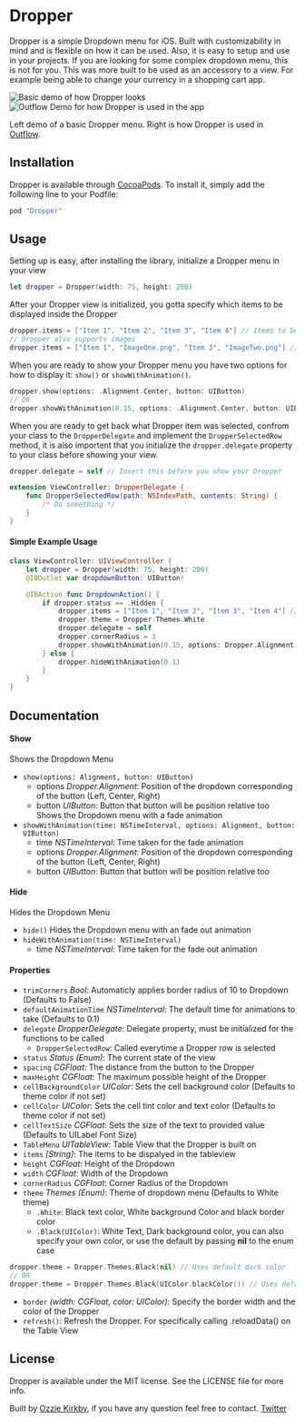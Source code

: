 # Dropper
Dropper is a simple Dropdown menu for iOS. Built with customizability in mind and is flexible on how it can be used. Also, it is easy to setup and use in your projects. If you are looking for some complex dropdown menu, this is not for you. This was more built to be used as an accessory to a view. For example being able to change your currency in a shopping cart app. 

![Basic demo of how Dropper looks](https://raw.githubusercontent.com/kirkbyo/Dropper/master/Pod/Assets/White-DropdownBasic.mov.gif)
![Outflow Demo for how Dropper is used in the app](https://raw.githubusercontent.com/kirkbyo/Dropper/master/Pod/Assets/DropperOutflowDemo.mov.gif)

Left demo of a basic Dropper menu. Right is how Dropper is used in [Outflow](http://outflowapp.com/).

## Installation

Dropper is available through [CocoaPods](http://cocoapods.org). To install
it, simply add the following line to your Podfile:

```ruby
pod "Dropper"
```

## Usage

Setting up is easy, after installing the library, initialize a Dropper menu in your view
```swift
let dropper = Dropper(width: 75, height: 200)
```
After your Dropper view is initialized, you gotta specify which items to be displayed inside the Dropper
```swift
dropper.items = ["Item 1", "Item 2", "Item 3", "Item 4"] // Items to be displayed 
// Dropper also supports images
dropper.items = ["Item 1", "ImageOne.png", "Item 3", "ImageTwo.png"] // Images can be mixed with text items 
```
When you are ready to show your Dropper menu you have two options for how to display it: `show()` or `showWithAnimation()`.
```Swift
dropper.show(options: .Alignment.Center, button: UIButton)
// OR
dropper.showWithAnimation(0.15, options: .Alignment.Center, button: UIButton)
```
When you are ready to get back what Dropper item was selected, confrom your class to the `DropperDelegate` and implement the `DropperSelectedRow` method, it is also importent that you initialize the `dropper.delegate` property to your class before showing your view.
```Swift
dropper.delegate = self // Insert this before you show your Dropper

extension ViewController: DropperDelegate {
    func DropperSelectedRow(path: NSIndexPath, contents: String) {
        /* Do something */
    }
}
```

#### Simple Example Usage
```swift
class ViewController: UIViewController {
    let dropper = Dropper(width: 75, height: 200)
    @IBOutlet var dropdownButton: UIButton!

    @IBAction func DropdownAction() {
        if dropper.status == .Hidden {
            dropper.items = ["Item 1", "Item 2", "Item 3", "Item 4"] // Item displayed
            dropper.theme = Dropper.Themes.White
            dropper.delegate = self
            dropper.cornerRadius = 3
            dropper.showWithAnimation(0.15, options: Dropper.Alignment.Center, button: dropdownButton)
        } else {
            dropper.hideWithAnimation(0.1)
        }
    }
}
```

## Documentation

#### Show
Shows the Dropdown Menu
- `show(options: Alignment, button: UIButton)`
  - options *Dropper.Alignment*: Position of the dropdown corresponding of the button (Left, Center, Right)
  - button *UIButton*: Button that button will be position relative too
Shows the Dropdown menu with a fade animation
- `showWithAnimation(time: NSTimeInterval, options: Alignment, button: UIButton)`
  - time *NSTimeInterval*: Time taken for the fade animation
  - options *Dropper.Alignment*: Position of the dropdown corresponding of the button (Left, Center, Right)
  - button *UIButton*: Button that button will be position relative too

#### Hide
Hides the Dropdown Menu
- `hide()`
Hides the Dropdown menu with an fade out animation
- `hideWithAnimation(time: NSTimeInterval)`
    - time *NSTimeInterval*: Time taken for the fade out animation

#### Properties 
- `trimCorners` *Bool*: Automaticly applies border radius of 10 to Dropdown (Defaults to False)
- `defaultAnimationTime` *NSTimeInterval*: The default time for animations to take (Defaults to 0.1)
- `delegate` *DropperDelegate*: Delegate property, must be initialized for the functions to be called
    - `DropperSelectedRow`: Called everytime a Dropper row is selected
- `status` *Status (Enum)*: The current state of the view
- `spacing` *CGFloat*: The distance from the button to the Dropper
- `maxHeight` *CGFloat*: The maximum possible height of the Dropper
- `cellBackgroundColor` *UIColor*: Sets the cell background color (Defaults to theme color if not set)
- `cellColor` *UIColor*: Sets the cell tint color and text color (Defaults to theme color if not set)
- `cellTextSize` *CGFloat*: Sets the size of the text to provided value (Defaults to UILabel Font Size)
- `TableMenu` *UITableView*: Table View that the Dropper is built on
- `items` *[String]*: The items to be dispalyed in the tableview
- `height` *CGFloat*: Height of the Dropdown
- `width` *CGFloat*: Width of the Dropdown
- `cornerRadius` *CGFloat*: Corner Radius of the Dropdown
- `theme` *Themes (Enum)*: Theme of dropdown menu (Defaults to White theme)
    - `.White`: Black text color, White background Color and black border color
    - `.Black(UIColor)`: White Text, Dark background color, you can also specify your own color, or use the default by passing **nil** to the enum case
```Swift
dropper.theme = Dropper.Themes.Black(nil) // Uses default dark color
// OR
dropper.theme = Dropper.Themes.Black(UIColor.blackColor()) // Uses default dark color
```
- `border` *(width: CGFloat, color: UIColor)*: Specify the border width and the color of the Dropper
- `refresh()`: Refresh the Dropper. For specifically calling .reloadData() on the Table View

## License

Dropper is available under the MIT license. See the LICENSE file for more info.

Built by [Ozzie Kirkby](http://kirkbyo.com/), if you have any question feel free to contact. [Twitter](https://twitter.com/kirkbyo_)
